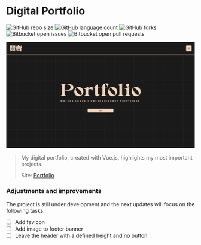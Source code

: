 # Digital Portfolio

![GitHub repo size](https://img.shields.io/github/repo-size/MarcosAlves90/portfolio-digital-v2?style=for-the-badge)
![GitHub language count](https://img.shields.io/github/languages/count/MarcosAlves90/portfolio-digital-v2?style=for-the-badge)
![GitHub forks](https://img.shields.io/github/forks/MarcosAlves90/portfolio-digital-v2?style=for-the-badge)
![Bitbucket open issues](https://img.shields.io/bitbucket/issues/MarcosAlves90/portfolio-digital-v2?style=for-the-badge)
![Bitbucket open pull requests](https://img.shields.io/bitbucket/pr-raw/MarcosAlves90/portfolio-digital-v2?style=for-the-badge)

<img src="public/readme_details/inicio_do_site.png" alt="Página inicial da plataforma">

> My digital portfolio, created with Vue.js, highlights my most important projects.
>
> Site: [Portfolio](https://marcos-lopes-portfolio.vercel.app)

### Adjustments and improvements

The project is still under development and the next updates will focus on the following tasks:

- [ ] Add favicon
- [ ] Add image to footer banner
- [ ] Leave the header with a defined height and no button